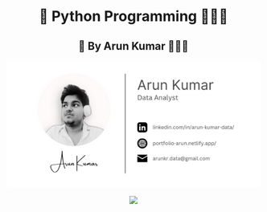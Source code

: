 <h1  align="center">🐍 Python Programming 👨🏻‍💻</h1>
<h2  align="center"> 🎉 By Arun Kumar 🥰🫰🏻</h2>

<p align="center">
  <img src="https://github.com/00arunkumar/portfolio-website/blob/main/assserts/email%20signature.png">
</p>
<p align="center">
  <img src="https://prepbytes-misc-images.s3.ap-south-1.amazonaws.com/assets/1644309437715-Sorting%20image-24.png">
</p>

